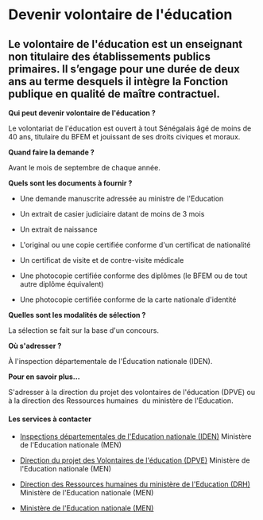 # Devenir volontaire de l'éducation

Le volontaire de l'éducation est un enseignant non titulaire des établissements publics primaires. Il s’engage pour une durée de deux ans au terme desquels il intègre la Fonction publique en qualité de maître contractuel.
-----------------------------------------------------------------------------------------------------------------------------------------------------------------------------------------------------------------------------

**Qui peut devenir volontaire de l'éducation ?**

Le volontariat de l'éducation est ouvert à tout Sénégalais âgé de moins de 40 ans, titulaire du BFEM et jouissant de ses droits civiques et moraux.  

**Quand faire la demande ?**

Avant le mois de septembre de chaque année.  

**Quels sont les documents à fournir ?**

*   Une demande manuscrite adressée au ministre de l'Education
*   Un extrait de casier judiciaire datant de moins de 3 mois
*   Un extrait de naissance
*   L'original ou une copie certifiée conforme d'un certificat de nationalité  
    
*   Un certificat de visite et de contre-visite médicale
*   Une photocopie certifiée conforme des diplômes (le BFEM ou de tout autre diplôme équivalent)
*   Une photocopie certifiée conforme de la carte nationale d'identité   
    

**Quelles sont les modalités de sélection ?**  
  
La sélection se fait sur la base d'un concours.  
  
**Où s'adresser ?**

À l'inspection départementale de l'Éducation nationale (IDEN).  

**Pour en savoir plus...**  

S'adresser à la direction du projet des volontaires de l'éducation (DPVE) ou à la direction des Ressources humaines  du ministère de l'Education.

#### Les services à contacter

*   [Inspections départementales de l'Education nationale (IDEN)](../../../services/inspections-departementales-de-leducation-nationale-iden.md) Ministère de l'Education nationale (MEN)  
    
*   [Direction du projet des Volontaires de l'éducation (DPVE)](../../../services/direction-du-projet-des-volontaires-de-leducation-dpve.md) Ministère de l'Education nationale (MEN)  
    
*   [Direction des Ressources humaines du ministère de l'Education (DRH)](../../../services/direction-des-ressources-humaines-du-ministere-de-leducation-drh.md) Ministère de l'Education nationale (MEN)  
    
*   [Ministère de l'Education nationale (MEN)](../../../services/ministere-de-leducation-nationale-men.md)